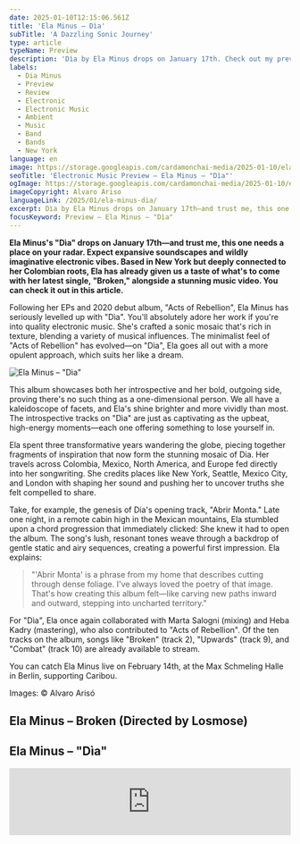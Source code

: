 ```yaml
---
date: 2025-01-10T12:15:06.561Z
title: 'Ela Minus – Dìa'
subTitle: 'A Dazzling Sonic Journey'
type: article
typeName: Preview
description: 'Dìa by Ela Minus drops on January 17th. Check out my preview and listen to the first three songs now!'
labels:
  - Dia Minus
  - Preview
  - Review
  - Electronic
  - Electronic Music
  - Ambient
  - Music
  - Band
  - Bands
  - New York
language: en
image: https://storage.googleapis.com/cardamonchai-media/2025-01-10/ela-minus-dia-soundsvegan-com-3-jpg-imagine-c8c8c8_9e9796_1024_768/640.webp
seoTitle: 'Electronic Music Preview – Ela Minus – "Dìa"'
ogImage: https://storage.googleapis.com/cardamonchai-media/2025-01-10/ela-minus-dia-soundsvegan-com-og-jpg-imagine-585858_86807d_1200_628/640.webp
imageCopyright: Alvaro Ariso
languageLink: /2025/01/ela-minus-dia/
excerpt: Dìa by Ela Minus drops on January 17th—and trust me, this one needs a place on your radar. Expect expansive soundscapes and wildly imaginative electronic vibes. Based in New York but deeply connected to her Colombian roots, Ela has already given us a taste of what's to come with her latest single, "Broken," alongside a stunning music video. Read this article to check it out for an early sneak peek.
focusKeyword: Preview – Ela Minus – "Dìa"
---
```


**Ela Minus's "Dìa" drops on January 17th—and trust me, this one needs a place on your radar. Expect expansive soundscapes and wildly imaginative electronic vibes. Based in New York but deeply connected to her Colombian roots, Ela has already given us a taste of what's to come with her latest single, "Broken," alongside a stunning music video. You can check it out in this article.**

Following her EPs and 2020 debut album, "Acts of Rebellion", Ela Minus has seriously levelled up with "Dìa". You'll absolutely adore her work if you're into quality electronic music. She's crafted a sonic mosaic that's rich in texture, blending a variety of musical influences. The minimalist feel of "Acts of Rebellion" has evolved—on "Dìa", Ela goes all out with a more opulent approach, which suits her like a dream.

![Ela Minus – "Dìa"](https://storage.googleapis.com/cardamonchai-media/2025-01-10/ela-minus-dia-lp-cover-soundsvegan-com-jpg-imagine-e8e8e8_99847c_3000_3000/640.webp 'Ela Minus – "Dìa"')

This album showcases both her introspective and her bold, outgoing side, proving there's no such thing as a one-dimensional person. We all have a kaleidoscope of facets, and Ela's shine brighter and more vividly than most. The introspective tracks on "Dìa" are just as captivating as the upbeat, high-energy moments—each one offering something to lose yourself in.

Ela spent three transformative years wandering the globe, piecing together fragments of inspiration that now form the stunning mosaic of Dia. Her travels across Colombia, Mexico, North America, and Europe fed directly into her songwriting. She credits places like New York, Seattle, Mexico City, and London with shaping her sound and pushing her to uncover truths she felt compelled to share.

Take, for example, the genesis of Dia's opening track, "Abrir Monta." Late one night, in a remote cabin high in the Mexican mountains, Ela stumbled upon a chord progression that immediately clicked: She knew it had to open the album. The song's lush, resonant tones weave through a backdrop of gentle static and airy sequences, creating a powerful first impression. Ela explains:

> "'Abrir Monta' is a phrase from my home that describes cutting through dense foliage. I've always loved the poetry of that image. That's how creating this album felt—like carving new paths inward and outward, stepping into uncharted territory."

For "Dìa", Ela once again collaborated with Marta Salogni (mixing) and Heba Kadry (mastering), who also contributed to "Acts of Rebellion". Of the ten tracks on the album, songs like "Broken" (track 2), "Upwards" (track 9), and "Combat" (track 10) are already available to stream.

You can catch Ela Minus live on February 14th, at the Max Schmeling Halle in Berlin, supporting Caribou.

Images: © Alvaro Arisó

<Gallery name="ela-minus-dia" />

## Ela Minus – Broken (Directed by Losmose)

<YouTube id="cF4kF48inMA" />

## Ela Minus – "Dìa"

<iframe
  style="border: 0; width: 100%; height: 120px;"
  src="https://bandcamp.com/EmbeddedPlayer/album=1056602543/size=large/bgcol=ffffff/linkcol=5c9b72/license_id=4110/tracklist=false/artwork=small/transparent=true/"
  seamless
>
  <a href="https://elaminus.bandcamp.com/album/d-a">DÍA by Ela Minus</a>
</iframe>
